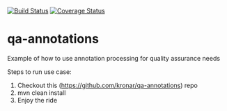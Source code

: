 [![Build Status](https://travis-ci.org/kronar/qa-annotations.png)](https://travis-ci.org/kronar/qa-annotations)
[![Coverage Status](https://coveralls.io/repos/kronar/qa-annotations/badge.png?branch=master)](https://coveralls.io/repos/kronar/qa-annotation?branch=master)
# qa-annotations
Example of how to use annotation processing for quality assurance needs

Steps to run use case:
1. Checkout this (https://github.com/kronar/qa-annotations) repo 
2. mvn clean install
3. Enjoy the ride
